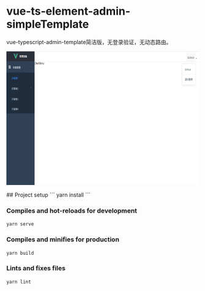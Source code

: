 # vue-ts-element-admin-simpleTemplate
vue-typescript-admin-template简洁版，无登录验证，无动态路由。
<p align="center">
  <img width="800" height="350" src="public/assets/example.png">
</p>
## Project setup
```
yarn install
```

### Compiles and hot-reloads for development
```
yarn serve
```

### Compiles and minifies for production
```
yarn build
```

### Lints and fixes files
```
yarn lint
```